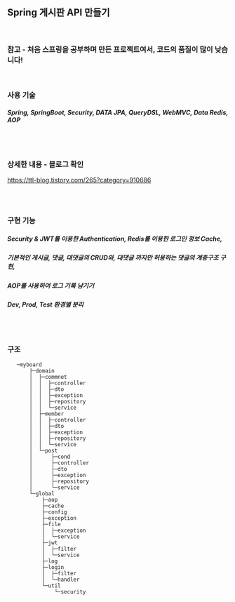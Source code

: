 ## Spring 게시판 API 만들기 

<br/>

### 참고 - 처음 스프링을 공부하며 만든 프로젝트여서, 코드의 품질이 많이 낮습니다!

<br/>

### 사용 기술

##### Spring,   SpringBoot,   Security,   DATA JPA,   QueryDSL,   WebMVC, Data Redis, AOP

<br/>

<br/>

### 상세한 내용 - 블로그 확인

https://ttl-blog.tistory.com/265?category=910686

<br/>

<br/>

### 구현 기능

##### Security & JWT를 이용한 Authentication, Redis를 이용한 로그인 정보 Cache,

##### 기본적인 게시글, 댓글, 대댓글의 CRUD와, 대댓글 까지만 허용하는 댓글의 계층구조 구현,

##### AOP를 사용하여 로그 기록 남기기

##### Dev, Prod, Test 환경별 분리

<br/>

<br/>



### 구조

```
   ─myboard
       ├─domain
       │  ├─commnet
       │  │  ├─controller
       │  │  ├─dto
       │  │  ├─exception
       │  │  ├─repository
       │  │  └─service
       │  ├─member
       │  │  ├─controller
       │  │  ├─dto
       │  │  ├─exception
       │  │  ├─repository
       │  │  └─service
       │  └─post
       │      ├─cond
       │      ├─controller
       │      ├─dto
       │      ├─exception
       │      ├─repository
       │      └─service
       └─global
           ├─aop
           ├─cache
           ├─config
           ├─exception
           ├─file
           │  ├─exception
           │  └─service
           ├─jwt
           │  ├─filter
           │  └─service
           ├─log
           ├─login
           │  ├─filter
           │  └─handler
           └─util
               └─security

```


